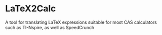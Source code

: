 # LaTeX2Calc
A tool for translating LaTeX expressions suitable for most CAS calculators such as TI-Nspire, as well as SpeedCrunch

